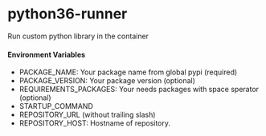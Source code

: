 # python36-runner

Run custom python library in the container

#### Environment Variables

- PACKAGE_NAME: Your package name from global pypi (required)
- PACKAGE_VERSION: Your package version (optional)
- REQUIREMENTS_PACKAGES: Your needs packages with space sperator (optional)
- STARTUP_COMMAND
- REPOSITORY_URL (without trailing slash)
- REPOSITORY_HOST: Hostname of repository.
